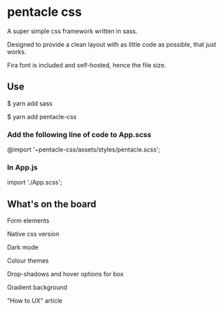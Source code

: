 # pentacle css 

A super simple css framework written in sass.

Designed to provide a clean layout with as little code as possible, that just works.

Fira font is included and self-hosted, hence the file size.



## Use

$ yarn add sass

$ yarn add pentacle-css



### Add the following line of code to App.scss

@import '~pentacle-css/assets/styles/pentacle.scss';



### In App.js

import './App.scss';



## What's on the board

Form elements

Native css version

Dark mode

Colour themes

Drop-shadows and hover options for box

Gradient background

"How to UX" article
